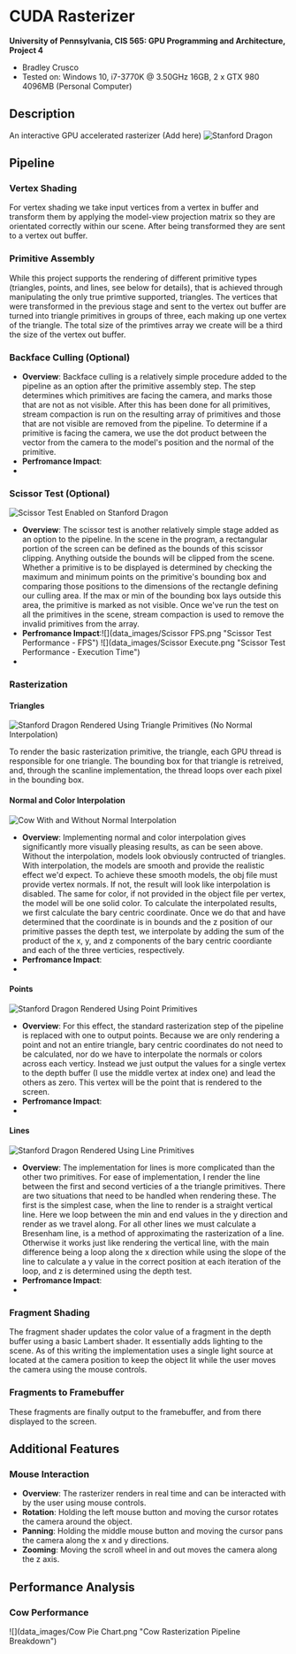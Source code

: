 CUDA Rasterizer
===============

**University of Pennsylvania, CIS 565: GPU Programming and Architecture, Project 4**

* Bradley Crusco
* Tested on: Windows 10, i7-3770K @ 3.50GHz 16GB, 2 x GTX 980 4096MB (Personal Computer)

## Description

An interactive GPU accelerated rasterizer (Add here)
![](renders/dragon.png "Stanford Dragon")

## Pipeline

### Vertex Shading

For vertex shading we take input vertices from a vertex in buffer and transform them by applying the model-view projection matrix so they are orientated correctly within our scene. After being transformed they are sent to a vertex out buffer.

### Primitive Assembly

While this project supports the rendering of different primitive types (triangles, points, and lines, see below for details), that is achieved through manipulating the only true primtive supported, triangles. The vertices that were transformed in the previous stage and sent to the vertex out buffer are turned into triangle primitives in groups of three, each making up one vertex of the triangle. The total size of the primtives array we create will be a third the size of the vertex out buffer.

### Backface Culling (Optional)

* **Overview**: Backface culling is a relatively simple procedure added to the pipeline as an option after the primitive assembly step. The step determines which primitives are facing the camera, and marks those that are not as not visible. After this has been done for all primitives, stream compaction is run on the resulting array of primitives and those that are not visible are removed from the pipeline. To determine if a primitive is facing the camera, we use the dot product between the vector from the camera to the model's position and the normal of the primitive.
* **Perfromance Impact**:
* 

### Scissor Test (Optional)
![](renders/dragon_scissor.png "Scissor Test Enabled on Stanford Dragon")

* **Overview**: The scissor test is another relatively simple stage added as an option to the pipeline. In the scene in the program, a rectangular portion of the screen can be defined as the bounds of this scissor clipping. Anything outside the bounds will be clipped from the scene. Whether a primitive is to be displayed is determined by checking the maximum and minimum points on the primitive's bounding box and comparing those positions to the dimensions of the rectangle defining our culling area. If the max or min of the bounding box lays outside this area, the primitive is marked as not visible. Once we've run the test on all the primitives in the scene, stream compaction is used to remove the invalid primitives from the array.
* **Perfromance Impact**:![](data_images/Scissor FPS.png "Scissor Test Performance - FPS") ![](data_images/Scissor Execute.png "Scissor Test Performance - Execution Time")
* 

### Rasterization

#### Triangles
![](renders/dragon_tri.png "Stanford Dragon Rendered Using Triangle Primitives (No Normal Interpolation)")

To render the basic rasterization primitive, the triangle, each GPU thread is responsible for one triangle. The bounding box for that triangle is retreived, and, through the scanline implementation, the thread loops over each pixel in the bounding box.

#### Normal and Color Interpolation
![](renders/cow_interp_comp.png "Cow With and Without Normal Interpolation")

* **Overview**: Implementing normal and color interpolation gives significantly more visually pleasing results, as can be seen above. Without the interpolation, models look obviously contructed of triangles. With interpolation, the models are smooth and provide the realistic effect we'd expect. To achieve these smooth models, the obj file must provide vertex normals. If not, the result will look like interpolation is disabled. The same for color, if not provided in the object file per vertex, the model will be one solid color. To calculate the interpolated results, we first calculate the bary centric coordinate. Once we do that and have determined that the coordinate is in bounds and the z position of our primitive passes the depth test, we interpolate by adding the sum of the product of the x, y, and z components of the bary centric coordiante and each of the three verticies, respectively.
* **Perfromance Impact**:
* 

#### Points
![](renders/dragon_points.png "Stanford Dragon Rendered Using Point Primitives")

* **Overview**: For this effect, the standard rasterization step of the pipeline is replaced with one to output points. Because we are only rendering a point and not an entire triangle, bary centric coordinates do not need to be calculated, nor do we have to interpolate the normals or colors across each verticy. Instead we just output the values for a single vertex to the depth buffer (I use the middle vertex at index one) and lead the others as zero. This vertex will be the point that is rendered to the screen.
* **Perfromance Impact**:
* 

#### Lines
![](renders/dragon_lines.png "Stanford Dragon Rendered Using Line Primitives")

* **Overview**: The implementation for lines is more complicated than the other two primitives. For ease of implementation, I render the line between the first and second verticies of a the triangle primitives. There are two situations that need to be handled when rendering these. The first is the simplest case, when the line to render is a straight vertical line. Here we loop between the min and end values in the y direction and render as we travel along. For all other lines we must calculate a Bresenham line, is a method of approximating the rasterization of a line. Otherwise it works just like rendering the vertical line, with the main difference being a loop along the x direction while using the slope of the line to calculate a y value in the correct position at each iteration of the loop, and z is determined using the depth test.
* **Perfromance Impact**:
* 

### Fragment Shading

The fragment shader updates the color value of a fragment in the depth buffer using a basic Lambert shader. It essentially adds lighting to the scene. As of this writing the implementation uses a single light source at located at the camera position to keep the object lit while the user moves the camera using the mouse controls.

### Fragments to Framebuffer
These fragments are finally output to the framebuffer, and from there displayed to the screen.

## Additional Features

### Mouse Interaction

* **Overview**: The rasterizer renders in real time and can be interacted with by the user using mouse controls.
* **Rotation**: Holding the left mouse button and moving the cursor rotates the camera around the object.
* **Panning**: Holding the middle mouse button and moving the cursor pans the camera along the x and y directions.
* **Zooming**: Moving the scroll wheel in and out moves the camera along the z axis.

## Performance Analysis

### Cow Performance
![](data_images/Cow Pie Chart.png "Cow Rasterization Pipeline Breakdown")
